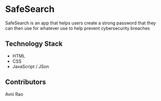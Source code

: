 # SafeSearch

SafeSearch is an app that helps users create a strong password that they can then use for whatever use to help prevent cybersecurity breaches

## Technology Stack
- HTML
- CSS
- JavaScript / JSon

## Contributors
Avni Rao
